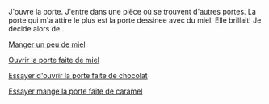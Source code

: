 J'ouvre la porte. J'entre dans une pièce où se trouvent d'autres portes.
La porte qui m'a attire le plus est la porte dessinee avec du miel. Elle brillait!
Je decide alors de...

[Manger un peu de miel](miel/manger-du-miel.md)

[Ouvrir la porte faite de miel](miel/ouvrir-porte.md)

[Essayer d'ouvrir la porte faite de chocolat](chocolat/essayer-ouvrir-chocolat.md)

[Essayer mange la porte faite de caramel](caramel/mangez-caramel.md)
